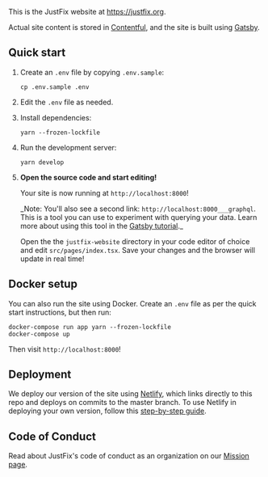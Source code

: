 This is the JustFix website at https://justfix.org.

Actual site content is stored in [Contentful](https://www.contentful.com/), and
the site is built using [Gatsby](https://next.gatsbyjs.org/).

## Quick start

1.  Create an `.env` file by copying `.env.sample`:

    ```
    cp .env.sample .env
    ```

2.  Edit the `.env` file as needed.

3.  Install dependencies:

    ```
    yarn --frozen-lockfile
    ```

4.  Run the development server:

    ```
    yarn develop
    ```

5.  **Open the source code and start editing!**

    Your site is now running at `http://localhost:8000`!

    \_Note: You'll also see a second link: `http://localhost:8000___graphql`. This is a tool you can use to experiment with querying your data. Learn more about using this tool in the [Gatsby tutorial](https://next.gatsbyjs.org/tutorial/part-five/#introducing-graphiql).\_

    Open the the `justfix-website` directory in your code editor of choice and edit `src/pages/index.tsx`. Save your changes and the browser will update in real time!

## Docker setup

You can also run the site using Docker. Create an `.env` file as per the quick start instructions, but then run:

```
docker-compose run app yarn --frozen-lockfile
docker-compose up
```

Then visit `http://localhost:8000`!

## Deployment

We deploy our version of the site using [Netlify](https://www.netlify.com/), which links directly to this repo and deploys on commits to the master branch. To use Netlify in deploying your own version, follow this [step-by-step guide](https://www.netlify.com/blog/2016/09/29/a-step-by-step-guide-deploying-on-netlify/).

## Code of Conduct

Read about JustFix's code of conduct as an organization on our [Mission page](https://www.justfix.org/).
